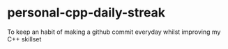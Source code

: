 # personal-cpp-daily-streak
To keep an habit of making a github commit everyday whilst improving my C++ skillset
